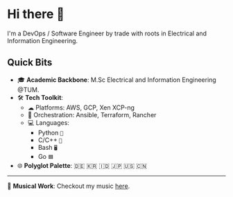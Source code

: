 # Hi there 👋

I'm a DevOps / Software Engineer by trade with roots in Electrical and Information Engineering.

## Quick Bits

- 🎓 **Academic Backbone**: M.Sc Electrical and Information Engineering @TUM.
- 🛠 **Tech Toolkit**:
  - ☁ Platforms: AWS, GCP, Xen XCP-ng
  - 🎡 Orchestration: Ansible, Terraform, Rancher
  - 💻 Languages: 
    - Python `🐍` 
    - C/C++ `💾` 
    - Bash `🖥️` 
    - Go `🟦`
- 🌐 **Polyglot Palette**: 🇩🇪 🇰🇷 🇮🇩 🇯🇵 🇺🇸 🇨🇳

---


🎵 **Musical Work**: Checkout my music [here](https://youtube.com/@denmarcg).

